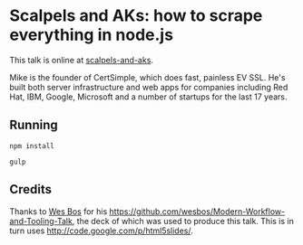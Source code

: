 # Scalpels and AKs: how to scrape everything in node.js

This talk is online at [scalpels-and-aks](http://mikemaccana.github.io/scalpels-and-aks).

Mike is the founder of CertSimple, which does fast, painless EV SSL. He's built both server infrastructure and web apps for companies including Red Hat, IBM, Google,  Microsoft and a number of startups for the last 17 years.

## Running

	npm install

	gulp

## Credits

Thanks to [Wes Bos](http://wesbos.com/) for his https://github.com/wesbos/Modern-Workflow-and-Tooling-Talk, the deck of which was used to produce this talk. This is in turn uses http://code.google.com/p/html5slides/.
